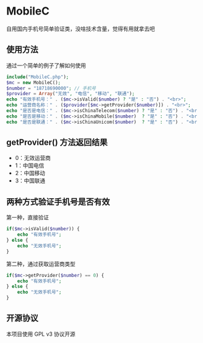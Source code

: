 # MobileC
自用国内手机号简单验证类，没啥技术含量，觉得有用就拿去吧

## 使用方法
通过一个简单的例子了解如何使用
```php
include("MobileC.php");
$mc = new MobileC();
$number = "18718690000"; // 手机号
$provider = Array("无效", "电信", "移动", "联通");
echo "有效手机号：" . ($mc->isValid($number) ? "是" : "否") . "<br>";
echo "运营商名称：" . ($provider[$mc->getProvider($number)]) . "<br>";
echo "是否是电信：" . ($mc->isChinaTelecom($number) ? "是" : "否") . "<br>";
echo "是否是移动：" . ($mc->isChinaMobile($number)  ? "是" : "否") . "<br>";
echo "是否是联通：" . ($mc->isChinaUnicom($number)  ? "是" : "否") . "<br>";
```

## getProvider() 方法返回结果
- 0：无效运营商
- 1：中国电信
- 2：中国移动
- 3：中国联通

## 两种方式验证手机号是否有效
第一种，直接验证
```php
if($mc->isValid($number)) {
    echo "有效手机号";
} else {
    echo "无效手机号";
}
```
第二种，通过获取运营商类型
```php
if($mc->getProvider($number) == 0) {
    echo "有效手机号";
} else {
    echo "无效手机号";
}
```

## 开源协议
本项目使用 GPL v3 协议开源
